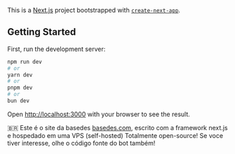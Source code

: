 This is a [Next.js](https://nextjs.org) project bootstrapped with [`create-next-app`](https://nextjs.org/docs/pages/api-reference/create-next-app).

## Getting Started

First, run the development server:

```bash
npm run dev
# or
yarn dev
# or
pnpm dev
# or
bun dev
```

Open [http://localhost:3000](http://localhost:3000) with your browser to see the result.

🇧🇷
Este é o site da basedes [basedes.com](https://basedes.com), escrito com a framework next.js e hospedado em uma VPS (self-hosted)
Totalmente open-source! Se voce tiver interesse, olhe o código fonte do bot também!
